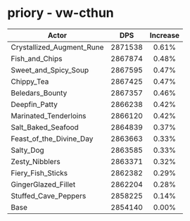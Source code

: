 # priory - vw-cthun
| Actor | DPS | Increase |
|---|:---:|:---:|
|Crystallized_Augment_Rune|2871538|0.61%|
|Fish_and_Chips|2867874|0.48%|
|Sweet_and_Spicy_Soup|2867595|0.47%|
|Chippy_Tea|2867425|0.47%|
|Beledars_Bounty|2867357|0.46%|
|Deepfin_Patty|2866238|0.42%|
|Marinated_Tenderloins|2866120|0.42%|
|Salt_Baked_Seafood|2864839|0.37%|
|Feast_of_the_Divine_Day|2863663|0.33%|
|Salty_Dog|2863585|0.33%|
|Zesty_Nibblers|2863371|0.32%|
|Fiery_Fish_Sticks|2862382|0.29%|
|GingerGlazed_Fillet|2862204|0.28%|
|Stuffed_Cave_Peppers|2858225|0.14%|
|Base|2854140|0.00%|
